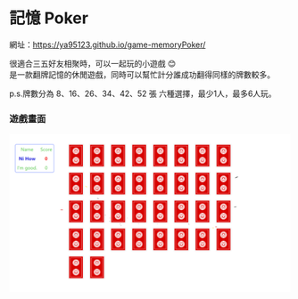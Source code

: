 # 記憶 Poker
網址：https://ya95123.github.io/game-memoryPoker/

很適合三五好友相聚時，可以一起玩的小遊戲 😊  
是一款翻牌記憶的休閒遊戲，同時可以幫忙計分誰成功翻得同樣的牌數較多。  

p.s.牌數分為 8、16、26、34、42、52 張 六種選擇，最少1人，最多6人玩。

### 遊戲畫面
<img src="./images/ex.png">
